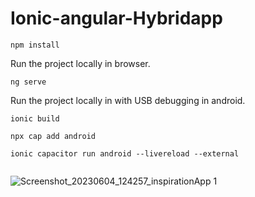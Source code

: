 # Ionic-angular-Hybridapp

```
npm install 
```

Run the project locally in browser.
```
ng serve
```

Run the project locally in with USB debugging in android.
```
ionic build

npx cap add android

ionic capacitor run android --livereload --external


```


![Screenshot_20230604_124257_inspirationApp 1](https://github.com/Prakashkhadka7/Ionic-angular-Hybridapp/assets/40162506/6e143ccc-5de8-4a5e-8e74-d6007f4bfc59)
